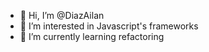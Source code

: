 - 👋 Hi, I’m @DiazAilan
- 👀 I’m interested in Javascript's frameworks
- 🌱 I’m currently learning refactoring
